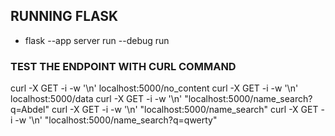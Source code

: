 
## RUNNING FLASK
- flask --app server run --debug run

### TEST THE ENDPOINT WITH CURL COMMAND
 curl -X GET -i -w '\n' localhost:5000/no_content 
 curl -X GET -i -w '\n' localhost:5000/data
 curl -X GET -i -w '\n' "localhost:5000/name_search?q=Abdel"
 curl -X GET -i -w '\n' "localhost:5000/name_search"
 curl -X GET -i -w '\n' "localhost:5000/name_search?q=qwerty" 

